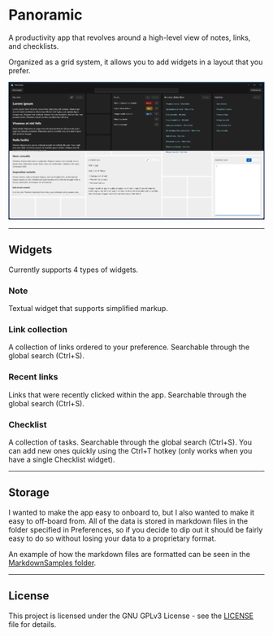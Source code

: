 # Panoramic

A productivity app that revolves around a high-level view of notes, links, and checklists.

Organized as a grid system, it allows you to add widgets in a layout that you prefer.

![Preview](design/preview.webp)

---

## Widgets

Currently supports 4 types of widgets.

### Note

Textual widget that supports simplified markup.

### Link collection

A collection of links ordered to your preference. Searchable through the global search (Ctrl+S).

### Recent links

Links that were recently clicked within the app. Searchable through the global search (Ctrl+S).

### Checklist

A collection of tasks. Searchable through the global search (Ctrl+S). You can add new ones quickly using the Ctrl+T hotkey (only works when you have a single Checklist widget).

---

## Storage

I wanted to make the app easy to onboard to, but I also wanted to make it easy to off-board from. All of the data is stored in markdown files in the folder specified in Preferences, so if you decide to dip out it should be fairly easy to do so without losing your data to a proprietary format.

An example of how the markdown files are formatted can be seen in the [MarkdownSamples folder](/test/Benchmarks/MarkdownSamples).

---

## License

This project is licensed under the GNU GPLv3 License - see the [LICENSE](LICENSE) file for details.
